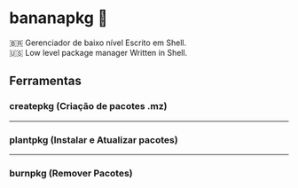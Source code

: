 # bananapkg :banana:
🇧🇷 Gerenciador de baixo nível Escrito em Shell. <br/>
:us: Low level package manager Written in Shell.

## Ferramentas

### createpkg (Criação de pacotes .mz)

----

### plantpkg (Instalar e Atualizar pacotes)

----

### burnpkg (Remover Pacotes)
